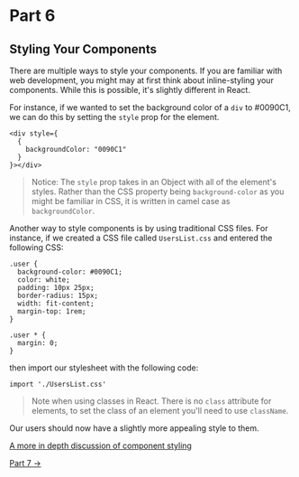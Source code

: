 # Part 6
## Styling Your Components

There are multiple ways to style your components. If you are familiar with web development, you might may at first think about inline-styling your components. While this is possible, it's slightly different in React.

For instance, if we wanted to set the background color of a `div` to #0090C1, we can do this by setting the `style` prop for the element.

```
<div style={
  {
    backgroundColor: "0090C1"
  }
}></div>
```
> Notice: The `style` prop takes in an Object with all of the element's styles. Rather than the CSS property being `background-color` as you might be familiar in CSS, it is written in camel case as `backgroundColor`.

Another way to style components is by using traditional CSS files. For instance, if we created a CSS file called `UsersList.css` and entered the following CSS:

```
.user {
  background-color: #0090C1;
  color: white;
  padding: 10px 25px;
  border-radius: 15px;
  width: fit-content;
  margin-top: 1rem;
}

.user * {
  margin: 0;
}
```

then import our stylesheet with the following code:

```
import './UsersList.css'
```

> Note when using classes in React. There is no `class` attribute for elements, to set the class of an element you'll need to use `className`.

Our users should now have a slightly more appealing style to them.

[A more in depth discussion of component styling](https://www.w3schools.com/REACT/react_css.asp)

[Part 7 ->](part7.html)